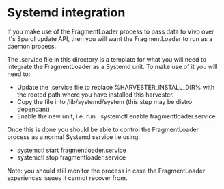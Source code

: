 # Systemd integration

If you make use of the FragmentLoader process to pass data to Vivo over it's Sparql update API,
then you will want the FragmentLoader to run as a daemon process.

The .service file in this directory is a template for what you will need to integrate the FragmentLoader as a Systemd unit.
To make use of it you will need to:

* Update the .service file to replace %HARVESTER_INSTALL_DIR% with the rooted path where you have installed this harvester.
* Copy the file into /lib/systemd/system (this step may be distro dependant)
* Enable the new unit, i.e. run : systemctl enable fragmentloader.service

Once this is done you should be able to control the FragmentLoader process as a normal Systemd service i.e using:

* systemctl start fragmentloader.service
* systemctl stop fragmentloader.service

Note: you should still monitor the process in case the FragmentLoader experiences issues it cannot recover from.


